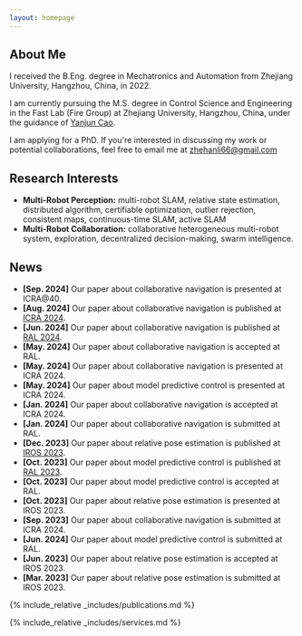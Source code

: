 ```yaml
---
layout: homepage
---
```


## About Me

I received the B.Eng. degree in Mechatronics and Automation from Zhejiang University, Hangzhou, China, in 2022.

I am currently pursuing the M.S. degree in Control Science and Engineering in the Fast Lab (Fire Group) at Zhejiang University, Hangzhou, China, under the guidance of <a href="http://zju-fast.com/research-group/yanjun-cao/" target="_blank">Yanjun Cao</a>.

I am applying for a PhD.
If you're interested in discussing my work or potential collaborations, feel free to email me at zhehanli66@gmail.com

## Research Interests

- **Multi-Robot Perception:** multi-robot SLAM, relative state estimation, distributed algorithm, certifiable optimization, outlier rejection, consistent maps, continuous-time SLAM, active SLAM
- **Multi-Robot Collaboration:** collaborative heterogeneous multi-robot system, exploration, decentralized decision-making, swarm intelligence.

## News

- **[Sep. 2024]** Our paper about collaborative navigation is presented at ICRA@40.
- **[Aug. 2024]** Our paper about collaborative navigation is published at [ICRA 2024](https://ieeexplore.ieee.org/abstract/document/10611264).
- **[Jun. 2024]** Our paper about collaborative navigation is published at [RAL 2024](https://ieeexplore.ieee.org/abstract/document/10545578).
- **[May. 2024]** Our paper about collaborative navigation is accepted at RAL.
- **[May. 2024]** Our paper about collaborative navigation is presented at ICRA 2024.
- **[May. 2024]** Our paper about model predictive control is presented at ICRA 2024.
- **[Jan. 2024]** Our paper about collaborative navigation is accepted at ICRA 2024.
- **[Jan. 2024]** Our paper about collaborative navigation is submitted at RAL.
- **[Dec. 2023]** Our paper about relative pose estimation is published at [IROS 2023](https://ieeexplore.ieee.org/abstract/document/10342523).
- **[Oct. 2023]** Our paper about model predictive control is published at [RAL 2023](https://ieeexplore.ieee.org/abstract/document/10287548).
- **[Oct. 2023]** Our paper about model predictive control is accepted at RAL.
- **[Oct. 2023]** Our paper about relative pose estimation is presented at IROS 2023.
- **[Sep. 2023]** Our paper about collaborative navigation is submitted at ICRA 2024.
- **[Jun. 2024]** Our paper about model predictive control is submitted at RAL.
- **[Jun. 2023]** Our paper about relative pose estimation is accepted at IROS 2023.
- **[Mar. 2023]** Our paper about relative pose estimation is submitted at IROS 2023.

{% include_relative _includes/publications.md %}

{% include_relative _includes/services.md %}
